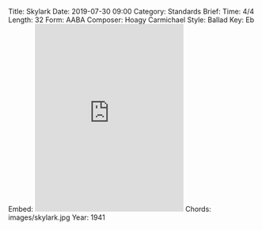 Title: Skylark
Date: 2019-07-30 09:00
Category: Standards
Brief:
Time: 4/4
Length: 32
Form: AABA
Composer: Hoagy Carmichael
Style: Ballad
Key: Eb
Embed: <iframe src="https://open.spotify.com/embed/user/thatdavidmiller/playlist/52PjajnznTMB8y8AiGemFQ" width="300" height="380" frameborder="0" allowtransparency="true" allow="encrypted-media"></iframe>
Chords: images/skylark.jpg
Year: 1941
